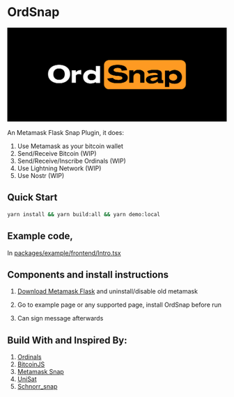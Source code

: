 # OrdSnap

![Banner](assets/banner_2.jpg)

An Metamask Flask Snap Plugin, it does:

1. Use Metamask as your bitcoin wallet
2. Send/Receive Bitcoin (WIP)
3. Send/Receive/Inscribe Ordinals (WIP)
4. Use Lightning Network (WIP)
5. Use Nostr (WIP)

## Quick Start

```bash
yarn install && yarn build:all && yarn demo:local
```

## Example code,

In [packages/example/frontend/Intro.tsx](./packages/example/frontend/Intro.tsx)

## Components and install instructions

1. [Download Metamask Flask](https://metamask.io/flask/)
   and uninstall/disable old metamask

2. Go to example page or any supported page, install OrdSnap before run

3. Can sign message afterwards

## Build With and Inspired By:

1. [Ordinals](https://ordinals.com/)
2. [BitcoinJS](https://github.com/bitcoinjs/bitcoinjs-lib)
3. [Metamask Snap](https://github.com/MetaMask/template-snap-monorepo)
4. [UniSat](https://github.com/unisat-wallet/extension)
5. [Schnorr_snap](https://github.com/neeboo/schnorr_snap)
